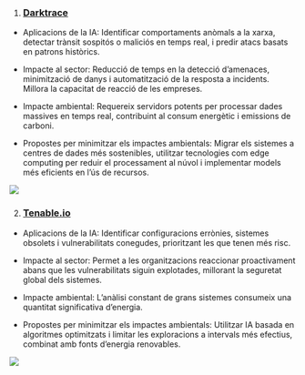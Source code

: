 1. ### [Darktrace](https://darktrace.com/es)

* Aplicacions de la IA: Identificar comportaments anòmals a la xarxa, detectar trànsit sospitós o maliciós en temps real, i predir atacs basats en patrons històrics.

* Impacte al sector: Reducció de temps en la detecció d’amenaces, minimització de danys i automatització de la resposta a incidents. Millora la capacitat de reacció de les empreses.

* Impacte ambiental: Requereix servidors potents per processar dades massives en temps real, contribuint al consum energètic i emissions de carboni.

* Propostes per minimitzar els impactes ambientals: Migrar els sistemes a centres de dades més sostenibles, utilitzar tecnologies com edge computing per reduir el processament al núvol i implementar models més eficients en l’ús de recursos.

![](https://i.ytimg.com/vi/t3yRs-Wf_Dk/maxresdefault.jpg)

2. ### [Tenable.io](https://www.tenable.com/products/vulnerability-management)

* Aplicacions de la IA: Identificar configuracions errònies, sistemes obsolets i vulnerabilitats conegudes, prioritzant les que tenen més risc.

* Impacte al sector: Permet a les organitzacions reaccionar proactivament abans que les vulnerabilitats siguin explotades, millorant la seguretat global dels sistemes.

* Impacte ambiental: L’anàlisi constant de grans sistemes consumeix una quantitat significativa d’energia.

* Propostes per minimitzar els impactes ambientals: Utilitzar IA basada en algoritmes optimitzats i limitar les exploracions a intervals més efectius, combinat amb fonts d’energia renovables.

![](https://www.tenable.com/themes/custom/tenable/images-new/tenable-io/VM-Overview.png)
